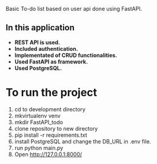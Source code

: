 Basic To-do list based on user api done using FastAPI.

## In this application

- **REST API is used.**
- **Included authentication.**
- **Implementated of CRUD functionalities.**
- **Used FastAPI as framework.**
- **Used PostgreSQL.**

# To run the project

1. cd to development directory
2. mkvirtualenv venv
3. mkdir FastAPI_todo
4. clone repository to new directory
5. pip install -r requirements.txt
6. install PostgreSQL and change the DB_URL in .env file.
7. run python main.py
8. Open http://127.0.0.1:8000/
